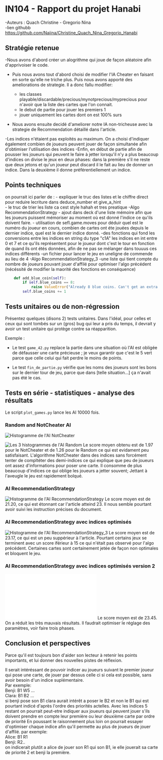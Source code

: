 # IN104 - Rapport du projet Hanabi

-Auteurs : Quach Christine - Gregorio Nina    
-lien githubb https://github.com/Naiina/Christine_Quach_Nina_Gregorio_Hanabi

## Stratégie retenue
-Nous avons d'abord créer un alogrithme qui joue de façon aléatoire afin d'apprivoiser le code.
- Puis nous avons tout d'abord choisi de modifier l'IA Cheater en faisant en sorte qu'elle ne triche plus.
Puis nous avons apporté des ameliorations de strategie. Il a donc fallu modifier:
	- les classes playable/discardable/precious/mynotprecious/myprecious pour n'avoir que la liste des cartes que l'on connait.
	- le debut de partie pour jouer les premiers 1 
	- jouer uniquement les cartes dont on est 100% surs

- Nous avons ensuite decidé d'ameliorer notre IA non-tricheuse avec la strategie de Recommendation détaillé dans l'article.
	
-Les indices n'étaient pas exploités au maximum. On a choisi d'indiquer également combien de joueurs peuvent jouer de façon simultanée afin d'obtimiser l'utilisation des indices
-Enfin, en début de partie afin de pousser les joueurs qui peuvent le faire à jetter lorsqu'il n'y a plus beaucoup d'indices on divise le jeux en deux phases: dans la première s'il ne reste que deux jetons et qu'un joueur peut discard il le fait au lieu de donner un indice. Dans la deuxième il donne préférentiellement un indice.


## Points techniques
 on pourrait ici parler de :
 	- expliquer le truc des listes et le chiffre direct pour reduire lecriture dans deduce_number et give_a_hint  
 	- le truc de trier les liste ca cest style hahah et tres preatique 
-Algo RecommendationStrategy
 	- ajout dans deck d'une liste mémoire afin que les joueurs puissent mémoriser au moment où est donné l'indice ce qu'ils doivent faire.
	- utilisation de sefl.game.moves pour déduir quel est le numéro du joueur en cours, combien de cartes ont éte jouées depuis le dernier indice, quel est le dernier indice donné.
	-des fonctions qui fond les conversions entre les indices en string du type "c1A" les indices en int entre 0 et 7 et ce qu'ils représentent pour le joueur dont c'est le tour en fonction de quand ils ont étés données, afin de ne pas se mélanger dans touuus ces indices différents
	-un fichier pour lancer le jeu en uneligne de commende au lieu de 4
-Algo RecommendationStrategy_3
	-une liste qui tient compte du nombre de joueurs pouvant jouer d'affilé pour optimiser l'algo précédent (nécéssité de modifier la maorité des fonctions en conséquence)

	
```python
    def add_blue_coin(self):
        if self.blue_coins == 8:
            raise ValueError("Already 8 blue coins. Can't get an extra one.")
        self.blue_coins += 1

```


## Tests unitaires ou de non-régression

Présentez quelques (disons 2) tests unitaires.
Dans l'idéal, pour celles et ceux qui sont tombés sur un (gros) bug qui leur a pris du temps, il devrait y avoir un test unitaire qui protège contre sa réapparition.

Exemple :

- Le test `game_42.py` replace la partie dans une situation où l'AI est obligée de défausser une carte précieuse ; je veux garantir que c'est le 5 vert parce que celle celui qui fait perdre le moins de points.

- Le test `fin_de_partie.py` vérifie que les noms des joueurs sont les bons sur le dernier tour de jeu, parce que dans [telle situation...] ça n'avait pas été le cas.



## Tests en série - statistiques - analyse des résultats

Le script `plot_games.py` lance les AI 10000 fois.

 ### Random and NotCheater AI






![Histogramme de l'AI NotCheater](images/NotCheater_10000.png)


![Les 3 histogrammes de l'AI Random](images/Random_10000.png)
Le score moyen obtenu est de 1.97 pour le NotCheater et de 1.26 pour le Random ce qui est evidament peu satisfaisant. L'algorithme NotCheater dans des indices sans forcément tenter de compltéter des demi-indices ce qui explique que peu de joueurs ont assez d'informations pour poser une carte. Il consomme de plus beaucoup d'indices ce qui oblige les joueurs a jetter souvent; Jettant à l'aveugle le jeu est rapidement bolqué. 

### AI RecommendationStrategy 

![Histogramme de l'AI RecommendationStrategy](images/RecommendationStrategy_10000.png)
Le score moyen est de 21.20, ce qui est étonnant car l'article atteind 23. Il nous semble pourtant avoir suivi les instruction précises du document. 

### AI RecommendationStrategy avec indices optimisés
![Histogramme de l'AI RecommendationStrategy_3](images/RecommendationStrategy_3)
Le score moyen est de 23.17, ce qui est un peu suppérieur à l'article. Pourtant certains jeux se terminent avec un score iférieur à 15 ce qui n'était pas observé pour l'algo précédent. Certaines cartes sont certainement jetée de façon non optimales et bloquent le jeu. 


### AI RecommendationStrategy avec indices optimisés version 2
![Histogramme de l'AI RecommendationStrategy_4](images/RecommendationStrategy_4.py)
Le score moyen est de 23.45. On a réduit les très mauvais résultats. Il faudrait optimiser le réglage des paramètres, voir faire trois phases.

## Conclusion et perspectives

Parce qu'il est toujours bon d'aider son lecteur à retenir les points importants,
et lui donner des nouvelles pistes de réflexion.    

Il serait intéréssant de pouvoir indicer au joueurs suivant le premier joueur qui pose une carte, de jouer par dessus celle ci si cela est possible, sans avoir besoin d'un indice suplémentaire.    
Par exemple:    
Benji: B1 W5 ...    
Clara: B1 B2 ...    
si benji pose son B1 clara aurait intérêt a poser le B2 et non le B1 qui est pourtant indicé d'après l'ordre des priorités actelles. Avec les indices 5 restant on pourrait peut-etre indiquer aux joueurs qui peuvent jouer s'ils doivent prendre en compte leur première ou leur deuxième carte par ordre de priorité
En poussant le raisonnement plus loin on pourrait essayer d'optimiser chaque indice afin qu'il permette au plus de joueurs de jouer d'affilé. par exemple:   
Alice: B1 R1    
Benji: R2..    
on indicerait plutôt a alice de jouer son R1 qui son B1, ie elle jouerait sa carte de priorité 2 et benji la première.
